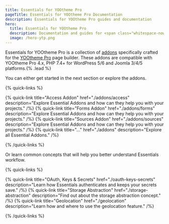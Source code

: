 ```yaml
---
title: Essentials for YOOtheme Pro
pageTitle: Essentials for YOOtheme Pro Documentation
description: Essentials for YOOtheme Pro guides and documentation
hero:
  title: Essentials for YOOtheme Pro
  description: Documentation and guides for <span class="whitespace-nowrap">YOOtheme Pro</span> Essentials
  image: /hero-ytp.png
---
```


Essentials for YOOtheme Pro is a collection of [addons](./addons) specifically crafted for the [YOOtheme Pro](https://yootheme.com/page-builder) page builder. These addons are compatible with YOOtheme Pro 4.x, PHP 7.4+ for WordPress 5/6 and Joomla 3/4/5 platforms.{% .lead %}

You can either get started in the next section or explore the addons.

{% quick-links %}

{% quick-link title="Access Addon" href="./addons/access" description="Explore Essential Addons and how can they help you with your projects." /%}
{% quick-link title="Forms Addon" href="./addons/forms" description="Explore Essential Addons and how can they help you with your projects." /%}
{% quick-link title="Sources Addon" href="./addons/sources" description="Explore Essential Addons and how can they help you with your projects." /%}
{% quick-link title="..." href="./addons" description="Explore all Essential Addons." /%}

{% /quick-links %}

Or learn common concepts that will help you better understand Essentials workflow.

{% quick-links %}

{% quick-link title="OAuth, Keys & Secrets" href="./oauth-keys-secrets" description="Learn how Essentials authenticates and keeps your secrets save." /%}
{% quick-link title="Storage Abstraction" href="./storage-abstraction" description="Find out about the storage abstraction concept." /%}
{% quick-link title="Geolocation" href="./geolocation" description="Learn how and where to use the geolocation feature." /%}

{% /quick-links %}

